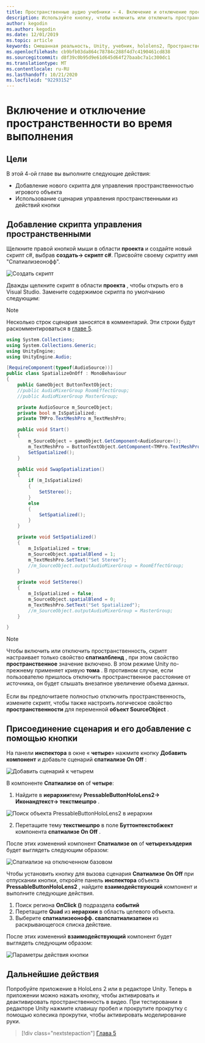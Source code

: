 ```yaml
---
title: Пространственные аудио учебники — 4. Включение и отключение пространственного звука во время выполнения
description: Используйте кнопку, чтобы включить или отключить пространственность звука во время выполнения.
author: kegodin
ms.author: kegodin
ms.date: 12/01/2019
ms.topic: article
keywords: Смешанная реальность, Unity, учебник, hololens2, Пространственный звук
ms.openlocfilehash: cb9bfb03da864c78784c288f4d7c4190461cd838
ms.sourcegitcommit: d8f39c0b95d9e61d645d64f27baabc7a1c300dc1
ms.translationtype: MT
ms.contentlocale: ru-RU
ms.lasthandoff: 10/21/2020
ms.locfileid: "92293152"
---
```

# <a name="enabling-and-disabling-spatialization-at-run-time"></a>Включение и отключение пространственности во время выполнения

## <a name="objectives"></a>Цели
В этой 4-ой главе вы выполните следующие действия:
* Добавление нового скрипта для управления пространственностью игрового объекта
* Использование сценария управления пространственными из действий кнопки

## <a name="add-spatialization-control-script"></a>Добавление скрипта управления пространственными
Щелкните правой кнопкой мыши в области **проекта** и создайте новый скрипт c#, выбрав **создать-> скрипт c#**. Присвойте своему скрипту имя "Спатиализеонофф".

![Создать скрипт](images/spatial-audio/create-script.png)

Дважды щелкните скрипт в области **проекта** , чтобы открыть его в Visual Studio. Замените содержимое скрипта по умолчанию следующим:

> [!NOTE]
> Несколько строк сценария заносятся в комментарий. Эти строки будут раскомментироваться в [главе 5](unity-spatial-audio-ch5.md).

```c#
using System.Collections;
using System.Collections.Generic;
using UnityEngine;
using UnityEngine.Audio;

[RequireComponent(typeof(AudioSource))]
public class SpatializeOnOff : MonoBehaviour
{
    public GameObject ButtonTextObject;
    //public AudioMixerGroup RoomEffectGroup;
    //public AudioMixerGroup MasterGroup;

    private AudioSource m_SourceObject;
    private bool m_IsSpatialized;
    private TMPro.TextMeshPro m_TextMeshPro;

    public void Start()
    {
        m_SourceObject = gameObject.GetComponent<AudioSource>();
        m_TextMeshPro = ButtonTextObject.GetComponent<TMPro.TextMeshPro>();
        SetSpatialized();
    }

    public void SwapSpatialization()
    {
        if (m_IsSpatialized)
        {
            SetStereo();
        }
        else
        {
            SetSpatialized();
        }
    }

    private void SetSpatialized()
    {
        m_IsSpatialized = true;
        m_SourceObject.spatialBlend = 1;
        m_TextMeshPro.SetText("Set Stereo");
        //m_SourceObject.outputAudioMixerGroup = RoomEffectGroup;
    }

    private void SetStereo()
    {
        m_IsSpatialized = false;
        m_SourceObject.spatialBlend = 0;
        m_TextMeshPro.SetText("Set Spatialized");
        //m_SourceObject.outputAudioMixerGroup = MasterGroup;
    }

}
```

> [!NOTE]
> Чтобы включить или отключить пространственность, скрипт настраивает только свойство **спатиалбленд** , при этом свойство **пространственное** значение включено. В этом режиме Unity по-прежнему применяет кривую **тома** . В противном случае, если пользователю пришлось отключить пространственное расстояние от источника, он будет слышать внезапное увеличение объема данных. <br> <br>
> Если вы предпочитаете полностью отключить пространственность, измените скрипт, чтобы также настроить логическое свойство **пространственности** для переменной **объект SourceObject** .

## <a name="attach-your-script-and-drive-it-from-the-button"></a>Присоединение сценария и его добавление с помощью кнопки
На панели **инспектора** в окне « **четыре**» нажмите кнопку **Добавить компонент** и добавьте сценарий **спатиализе On Off** :

![Добавить сценарий к четырем](images/spatial-audio/add-script-to-quad.png)

В компоненте **Спатиализе on** of **четыре**:
1. Найдите в **иерархии**тему **PressableButtonHoloLens2-> Иконандтекст-> текстмешпро** .

![Поиск объекта PressableButtonHoloLens2 в иерархии](images/spatial-audio/pressable-button-object.png)

2. Перетащите тему **текстмешпро** в поле **Буттонтекстобжект** компонента **спатиализе On Off** .

После этих изменений компонент **Спатиализе on** of **четырехъядерия** будет выглядеть следующим образом:

![Спатиализе на отключенном базовом](images/spatial-audio/spatialize-on-off-basic.png)

Чтобы установить кнопку для вызова сценария **Спатиализе On Off** при отпускании кнопки, откройте панель **инспектора** объекта **PressableButtonHoloLens2** , найдите **взаимодействующий** компонент и выполните следующие действия.
1. Поиск региона **OnClick ()** подраздела **событий**
2. Перетащите **Quad** из **иерархии** в область целевого объекта.
3. Выберите **спатиализеонофф. свапспатиализатион** из раскрывающегося списка действие.

После этих изменений **взаимодействующий** компонент будет выглядеть следующим образом:

![Параметры действия кнопки](images/spatial-audio/button-action-settings.png)

## <a name="next-steps"></a>Дальнейшие действия
Попробуйте приложение в HoloLens 2 или в редакторе Unity. Теперь в приложении можно нажать кнопку, чтобы активировать и деактивировать пространственность в видео. При тестировании в редакторе Unity нажмите клавишу пробел и прокрутите прокрутку с помощью колесика прокрутки, чтобы активировать моделирование руки. 

> [!div class="nextstepaction"]
> [Глава 5](unity-spatial-audio-ch5.md) 

